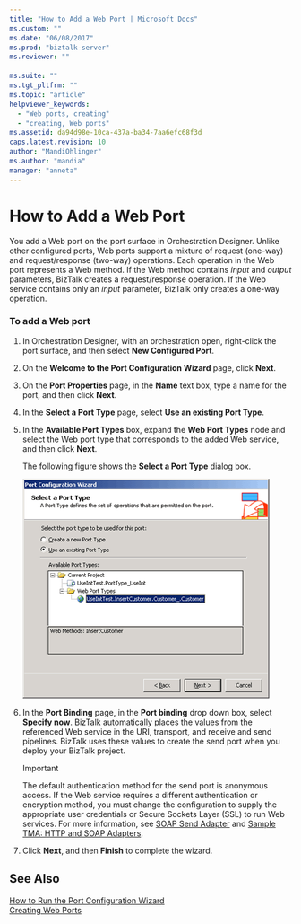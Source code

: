 ```yaml
---
title: "How to Add a Web Port | Microsoft Docs"
ms.custom: ""
ms.date: "06/08/2017"
ms.prod: "biztalk-server"
ms.reviewer: ""

ms.suite: ""
ms.tgt_pltfrm: ""
ms.topic: "article"
helpviewer_keywords: 
  - "Web ports, creating"
  - "creating, Web ports"
ms.assetid: da94d98e-10ca-437a-ba34-7aa6efc68f3d
caps.latest.revision: 10
author: "MandiOhlinger"
ms.author: "mandia"
manager: "anneta"
---
```

# How to Add a Web Port
You add a Web port on the port surface in Orchestration Designer. Unlike other configured ports, Web ports support a mixture of request (one-way) and request/response (two-way) operations. Each operation in the Web port represents a Web method. If the Web method contains *input* and *output* parameters, BizTalk creates a request/response operation. If the Web service contains only an *input* parameter, BizTalk only creates a one-way operation.  
  
### To add a Web port  
  
1.  In Orchestration Designer, with an orchestration open, right-click the port surface, and then select **New Configured Port**.  
  
2.  On the **Welcome to the Port Configuration Wizard** page, click **Next**.  
  
3.  On the **Port Properties** page, in the **Name** text box, type a name for the port, and then click **Next**.  
  
4.  In the **Select a Port Type** page, select **Use an existing Port Type**.  
  
5.  In the **Available Port Types** box, expand the **Web Port Types** node and select the Web port type that corresponds to the added Web service, and then click **Next**.  
  
     The following figure shows the **Select a Port Type** dialog box.  
  
     ![](../core/media/ebiz-prog-ws-addwebport.gif "ebiz_prog_ws_addwebport")  
  
6.  In the **Port Binding** page, in the **Port binding** drop down box, select **Specify now**. BizTalk automatically places the values from the referenced Web service in the URI, transport, and receive and send pipelines. BizTalk uses these values to create the send port when you deploy your BizTalk project.  
  
    > [!IMPORTANT]
    >  The default authentication method for the send port is anonymous access. If the Web service requires a different authentication or encryption method, you must change the configuration to supply the appropriate user credentials or Secure Sockets Layer (SSL) to run Web services. For more information, see [SOAP Send Adapter](../core/soap-send-adapter.md) and [Sample TMA: HTTP and SOAP Adapters](../core/sample-tma-http-and-soap-adapters.md).  
  
7.  Click **Next**, and then **Finish** to complete the wizard.  
  
## See Also  
 [How to Run the Port Configuration Wizard](../core/how-to-run-the-port-configuration-wizard.md)   
 [Creating Web Ports](../core/creating-web-ports.md)